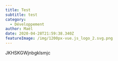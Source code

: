 ```yaml
---
title: Test
subtitle: test
category:
  - Développement
author: Maël
date: 2020-04-28T21:59:38.340Z
featureImage: /img/1200px-vue.js_logo_2.svg.png
---
```

JKHSKGWjnbgklsmjc
